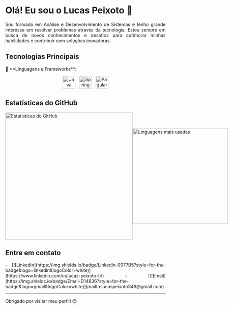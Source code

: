 # Olá! Eu sou o Lucas Peixoto 👋

<p align="justify">
Sou formado em Análise e Desenvolvimento de Sistemas e tenho grande interesse em resolver problemas através da tecnologia. Estou sempre em busca de novos conhecimentos e desafios para aprimorar minhas habilidades e contribuir com soluções inovadoras.
</p>

## Tecnologias Principais
<p align="justify">
🚀 **Linguagens e Frameworks**:
</p>

<p align="center">
  <img src="https://cdn.jsdelivr.net/gh/devicons/devicon/icons/java/java-original.svg" alt="Java" width="40" height="40" title="Java"/>
  &nbsp;
  <img src="https://cdn.jsdelivr.net/gh/devicons/devicon/icons/spring/spring-original.svg" alt="Spring Boot" width="40" height="40" title="Spring Boot"/>
  &nbsp;
  <img src="https://cdn.jsdelivr.net/gh/devicons/devicon/icons/angularjs/angularjs-original.svg" alt="Angular" width="40" height="40" title="Angular"/>
</p>

## Estatísticas do GitHub
<p align="center">
  <div style="display: flex; justify-content: space-around; align-items: center;">
    <img src="https://github-readme-stats.vercel.app/api?username=LucasPeixotodeAlmeida&show_icons=true&theme=dracula&count_private=true" alt="Estatísticas do GitHub" style="width: 400px;"/>
    <img src="https://github-readme-stats.vercel.app/api/top-langs/?username=LucasPeixotodeAlmeida&layout=compact&theme=dracula" alt="Linguagens mais usadas" style="width: 300px;"/>
  </div>
</p>

## Entre em contato

<p align="justify">
- [![LinkedIn](https://img.shields.io/badge/LinkedIn-0077B5?style=for-the-badge&logo=linkedin&logoColor=white)](https://www.linkedin.com/in/lucas-peixoto-ti/)
- [![Email](https://img.shields.io/badge/Email-D14836?style=for-the-badge&logo=gmail&logoColor=white)](mailto:lucaspeixoto349@gmail.com)
</p>

---

<p align="justify">
Obrigado por visitar meu perfil! 😊
</p>
